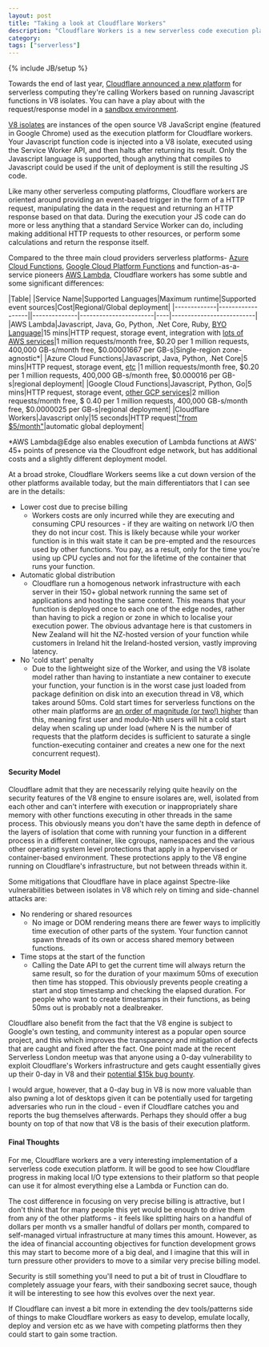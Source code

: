 ```yaml
---
layout: post
title: "Taking a look at Cloudflare Workers"
description: "Cloudflare Workers is a new serverless code execution platform based on the open source V8 Javascript engine, running Javascript functions with very precise billing and automating global distribution."
category: 
tags: ["serverless"]
---
```

{% include JB/setup %}


Towards the end of last year, [Cloudflare announced a new platform](https://blog.cloudflare.com/introducing-cloudflare-workers/) for serverless computing they're calling Workers based on running Javascript functions in V8 isolates. You can have a play about with the request/response model in a [sandbox environment](https://cloudflareworkers.com).

[V8 isolates](https://v8docs.nodesource.com/node-10.6/d5/dda/classv8_1_1_isolate.html) are instances of the open source V8 JavaScript engine (featured in Google Chrome) used as the execution platform for Cloudflare workers. Your Javascript function code is injected into a V8 isolate, executed using the Service Worker API, and then halts after returning its result. Only the Javascript language is supported, though anything that compiles to Javascript could be used if the unit of deployment is still the resulting JS code.

Like many other serverless computing platforms, Cloudflare workers are oriented around providing an event-based trigger in the form of a HTTP request, manipulating the data in the request and returning an HTTP response based on that data. During the execution your JS code can do more or less anything that a standard Service Worker can do, including making additional HTTP requests to other resources, or perform some calculations and return the response itself.

Compared to the three main cloud providers serverless platforms- [Azure Cloud Functions](https://azure.microsoft.com/en-gb/services/functions/), [Google Cloud Platform Functions](https://cloud.google.com/functions/) and function-as-a-service pioneers [AWS Lambda](https://aws.amazon.com/lambda/), Cloudflare workers has some subtle and some significant differences:

|Table|
|Service Name|Supported Languages|Maximum runtime|Supported event sources|Cost|Regional/Global deployment|
|-------------|------------------||--------------|-----------------------|----|--------------------------|
|AWS Lambda|Javascript, Java, Go, Python, .Net Core, Ruby, [BYO Language](https://aws.amazon.com/blogs/aws/new-for-aws-lambda-use-any-programming-language-and-share-common-components/)|15 mins|HTTP request, storage event, integration with [lots of AWS services](https://docs.aws.amazon.com/lambda/latest/dg/invoking-lambda-function.html)|1 million requests/month free, $0.20 per 1 million requests, 400,000 GB-s/month free, $0.00001667 per GB-s|Single-region zone-agnostic*|
|Azure Cloud Functions|Javascript, Java, Python, .Net Core|5 mins|HTTP request, storage event, [etc](https://azure.microsoft.com/en-gb/services/functions/) |1 million requests/month free, $0.20 per 1 million requests, 400,000 GB-s/month free, $0.000016 per GB-s|regional deployment|
|Google Cloud Functions|Javascript, Python, Go|5 mins|HTTP request, storage event, [other GCP services](https://cloud.google.com/functions/features/)|2 million requests/month free, $ 0.40 per 1 million requests, 400,000 GB-s/month free, $0.0000025 per GB-s|regional deployment|
|Cloudflare Workers|Javascript only|15 seconds|HTTP request|["from $5/month"](https://www.cloudflare.com/en-gb/plans/)|automatic global deployment|

*AWS Lambda@Edge also enables execution of Lambda functions at AWS' 45+ points of presence via the Cloudfront edge network, but has additional costs and a slightly different deployment model.  

At a broad stroke, Cloudflare Workers seems like a cut down version of the other platforms available today, but the main differentiators that I can see are in the details:

- Lower cost due to precise billing
  - Workers costs are only incurred while they are executing and consuming CPU resources - if they are waiting on network I/O then they do not incur cost. This is likely because while your worker function is in this wait state it can be pre-empted and the resources used by other functions. You pay, as a result, only for the time you're using up CPU cycles and not for the lifetime of the container that runs your function.
- Automatic global distribution
  - Cloudflare run a homogenous network infrastructure with each server in their 150+ global network running the same set of applications and hosting the same content. This means that your function is deployed once to each one of the edge nodes, rather than having to pick a region or zone in which to localise your execution power. The obvious advantage here is that customers in New Zealand will hit the NZ-hosted version of your function while customers in Ireland hit the Ireland-hosted version, vastly improving latency.
- No 'cold start' penalty
  - Due to the lightweight size of the Worker, and using the V8 isolate model rather than having to instantiate a new container to execute your function, your function is in the worst case just loaded from package definition on disk into an execution thread in V8, which takes around 50ms. Cold start times for serverless functions on the other main platforms are [an order of magnitude (or two!) higher](https://mikhail.io/2018/08/serverless-cold-start-war/) than this, meaning first user and modulo-Nth users will hit a cold start delay when scaling up under load (where N is the number of requests that the platform decides is sufficient to saturate a single function-executing container and creates a new one for the next concurrent request).

#### Security Model

Cloudflare admit that they are necessarily relying quite heavily on the security features of the V8 engine to ensure isolares are, well, isolated from each other and can't interfere with execution or inappropriately share memory with other functions executing in other threads in the same process. This obviously means you don't have the same depth in defence of the layers of isolation that come with running your function in a different process in a different container, like cgroups, namespaces and the various other operating system level protections that apply in a hypervised or container-based environment. These protections apply to the V8 engine running on Cloudflare's infrastructure, but not between threads within it.

Some mitigations that Cloudflare have in place against Spectre-like vulnerabilities between isolates in V8 which rely on timing and side-channel attacks are:

- No rendering or shared resources
  - No image or DOM rendering means there are fewer ways to implicitly time execution of other parts of the system.
  Your function cannot spawn threads of its own or access shared memory between functions.
- Time stops at the start of the function
  - Calling the Date API to get the current time will always return the same result, so for the duration of your maximum 50ms of execution then time has stopped. This obviously prevents people creating a start and stop timestamp and checking the elapsed duration. For people who want to create timestamps in their functions, as being 50ms out is probably not a dealbreaker.

Cloudflare also benefit from the fact that the V8 engine is subject to Google's own testing, and community interest as a popular open source project, and this which improves the transparency and mitigation of defects that are caught and fixed after the fact. One point made at the recent Serverless London meetup was that anyone using a 0-day vulnerability to exploit Cloudflare's Workers infrastructure and gets caught essentially gives up their 0-day in V8 and their [potential $15k bug bounty](https://www.google.com/about/appsecurity/chrome-rewards/index.html#rewards).

 I would argue, however, that a 0-day bug in V8 is now more valuable than also pwning a lot of desktops given it can be potentially used for targeting adversaries who run in the cloud - even if Cloudflare catches you and reports the bug themselves afterwards. Perhaps they should offer a bug bounty on top of that now that V8 is the basis of their execution platform.

#### Final Thoughts

For me, Cloudflare workers are a very interesting implementation of a serverless code execution platform. It will be good to see how Cloudflare progress in making local I/O type extensions to their platform so that people can use it for almost everything else a Lambda or Function can do.

The cost difference in focusing on very precise billing is attractive, but I don't think that for many people this yet would be enough to drive them from any of the other platforms - it feels like splitting hairs on a handful of dollars per month vs a smaller handful of dollars per month, compared to self-managed virtual infrastructure at many times this amount. However, as the idea of financial accounting objectives for function development grows this may start to become more of a big deal, and I imagine that this will in turn pressure other providers to move to a similar very precise billing model.

Security is still something you'll need to put a bit of trust in Cloudflare to completely assuage your fears, with their sandboxing secret sauce, though it will be interesting to see how this evolves over the next year.

If Cloudflare can invest a bit more in extending the dev tools/patterns side of things to make Cloudflare workers as easy to develop, emulate locally, deploy and version etc as we have with competing platforms then they could start to gain some traction.
